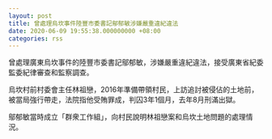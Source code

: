 ```yaml
---
layout: post
title: 曾處理烏坎事件陸豐市委書記鄔郁敏涉嫌嚴重違紀違法
date: 2020-06-09 19:55:38.000000000 +08:00
categories: rss
---
```


曾處理廣東烏坎事件的陸豐市委書記鄔郁敏，涉嫌嚴重違紀違法，接受廣東省紀委監委紀律審查和監察調查。

烏坎村前村委會主任林祖戀，2016年準備帶領村民，上訪追討被侵佔的土地前，被當局強行帶走，法院指他受賄罪成，判囚3年1個月，去年8月刑滿出獄。

鄔郁敏當時成立「群衆工作組」，向村民說明林祖戀案和烏坎土地問題的處理情況。

